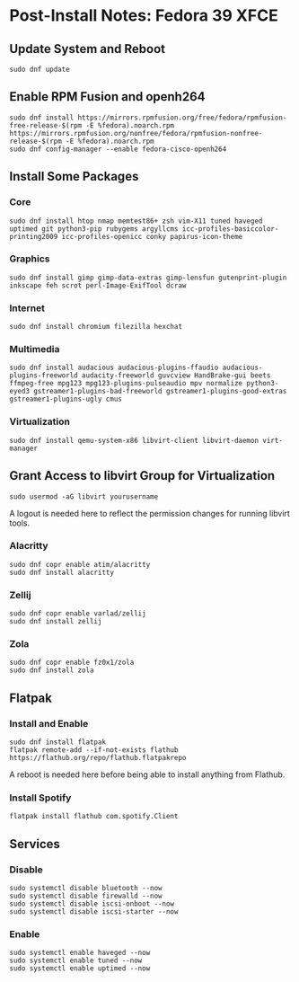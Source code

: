 # Post-Install Notes: Fedora 39 XFCE

## Update System and Reboot

```console
sudo dnf update
```

## Enable RPM Fusion and openh264

```console
sudo dnf install https://mirrors.rpmfusion.org/free/fedora/rpmfusion-free-release-$(rpm -E %fedora).noarch.rpm https://mirrors.rpmfusion.org/nonfree/fedora/rpmfusion-nonfree-release-$(rpm -E %fedora).noarch.rpm
sudo dnf config-manager --enable fedora-cisco-openh264
```

## Install Some Packages

### Core

```console
sudo dnf install htop nmap memtest86+ zsh vim-X11 tuned haveged uptimed git python3-pip rubygems argyllcms icc-profiles-basiccolor-printing2009 icc-profiles-openicc conky papirus-icon-theme
```

### Graphics

```console
sudo dnf install gimp gimp-data-extras gimp-lensfun gutenprint-plugin inkscape feh scrot perl-Image-ExifTool dcraw
```

### Internet

```console
sudo dnf install chromium filezilla hexchat
```

### Multimedia

```console
sudo dnf install audacious audacious-plugins-ffaudio audacious-plugins-freeworld audacity-freeworld guvcview HandBrake-gui beets ffmpeg-free mpg123 mpg123-plugins-pulseaudio mpv normalize python3-eyed3 gstreamer1-plugins-bad-freeworld gstreamer1-plugins-good-extras gstreamer1-plugins-ugly cmus
```

### Virtualization

```console
sudo dnf install qemu-system-x86 libvirt-client libvirt-daemon virt-manager
```

## Grant Access to libvirt Group for Virtualization

```console
sudo usermod -aG libvirt yourusername
```

A logout is needed here to reflect the permission changes for running libvirt
tools.

### Alacritty

```console
sudo dnf copr enable atim/alacritty
sudo dnf install alacritty
```

### Zellij

```console
sudo dnf copr enable varlad/zellij
sudo dnf install zellij
```

### Zola

```console
sudo dnf copr enable fz0x1/zola
sudo dnf install zola
```

## Flatpak

### Install and Enable

```console
sudo dnf install flatpak
flatpak remote-add --if-not-exists flathub https://flathub.org/repo/flathub.flatpakrepo
```

A reboot is needed here before being able to install anything from Flathub.

### Install Spotify

```console
flatpak install flathub com.spotify.Client
```

## Services

### Disable

```console
sudo systemctl disable bluetooth --now
sudo systemctl disable firewalld --now
sudo systemctl disable iscsi-onboot --now
sudo systemctl disable iscsi-starter --now
```

### Enable

```console
sudo systemctl enable haveged --now
sudo systemctl enable tuned --now
sudo systemctl enable uptimed --now
```
